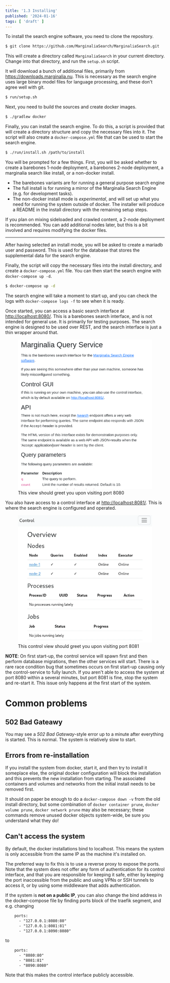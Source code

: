 ```yaml
---
title: '1.3 Installing'
published: '2024-01-16'
tags: [ 'draft' ]
---
```



To install the search engine software, you need to clone the repository.

```bash
$ git clone https://github.com/MarginaliaSearch/MarginaliaSearch.git
```

This will create a directory called `MarginaliaSearch` in your current directory.  Change into that directory, and run the `setup.sh` script.  

It will download a bunch of additional files, primarily from https://downloads.marginalia.nu.   This is necessary as the search engine uses large binary model files for language processing, and these don't agree well with git.

```bash
$ run/setup.sh
```

Next, you need to build the sources and create docker images. 

```bash
$ ./gradlew docker
```

Finally, you can install the search engine.  To do this, a script is provided that will create a directory structure and copy the necessary files into it.  The script will also create a `docker-compose.yml` file that can be used to start the search engine.

```bash
$ ./run/install.sh /path/to/install
```

You will be prompted for a few things.  First, you will be asked whether to create a barebones 1-node deployment, a barebones 2-node deployment, a marginalia search like install, or a non-docker install. 

* The barebones variants are for running a general purpose search engine
* The full install is for running a mirror of the Marginalia Search Engine (e.g. for development tasks). 
* The non-docker install mode is *experimental*, and will set up what you need for running the system outside of docker.  The installer will produce a README in the install directory with the remaining setup steps.

If you plan on mixing sideloaded and crawled content, a 2-node deployment is recommended.  You can add additional nodes later, but this is a bit involved and requires modifying the docker files.

---

After having selected an install mode, you will be asked to create a mariadb user and password.  This is used for the database that stores the supplemental data for the search engine.

Finally, the script will copy the necessary files into the install directory, and create a `docker-compose.yml` file.  You can then start the search engine with `docker-compose up -d`.

```bash
$ docker-compose up -d
```

The search engine will take a moment to start up, and you can check the logs with `docker-compose logs -f` to see when it is ready.

Once started, you can access a basic search interface at [http://localhost:8080/](http://localhost:8080/).  This is a barebones search interface, and is not intended for general use.  It is primarily for testing purposes.  The search engine is designed to be used over REST, and the search interface is just a thin wrapper around that.  

<figure>
    <img src="./qs.png">
    <figcaption>This view should greet you upon visiting port 8080</figcaption>
</figure>

You also have access to a control interface at [http://localhost:8081/](http://localhost:8081/).  This is where the search engine is configured and operated. 

<figure>
    <img src="./control-view.webp">
    <figcaption>This control view should greet you upon visiting port 8081</figcaption>
</figure>

**NOTE**:  On first start-up, the control service will spawn first and then perform database migrations, then the other services will start.  There is a rare race condition bug that sometimes occurs on first start-up causing only the control-service to fully launch.  If you aren't able to access the system at port 8080 within a several minutes, but port 8081 is fine, stop the system and re-start it.  This issue only happens at the first start of the system.


# Common problems

## 502 Bad Gateawy

You may see a *502 Bad Gateway*-style error up to a minute after everything is started.  This is normal. The system is relatively slow to start.  

## Errors from re-installation

If you install the system from docker, start it, and then try to install it someplace else, the original docker configuration will block the installation and this prevents the new installation from starting.  The associated containers and volumes and networks from the initial install needs to be removed first.

It should on paper be enough to do a `docker-compose down -v` from the old install directory, but some combination of `docker container prune`, `docker volume prune`, `docker network prune` may also be necessary;  these commands remove unused docker objects system-wide, be sure you understand what they do!

## Can't access the system

By default, the docker installations bind to localhost.  This means the system is only accessible from the same IP as the machine it's installed on.  

The preferred way to fix this is to use a reverse proxy to expose the ports.  Note that the system does not offer any form of authentication for its control interface, and that you are responsible for keeping it safe, either by keeping the port inaccessible from the public and using VPNs or SSH tunnels to access it, or by using some middleware that adds authentication.

If the system is **not on a public IP**, you can also change the bind address in the docker-compose file by finding ports block of the traefik segment, and e.g. changing

```
    ports:
      - "127.0.0.1:8080:80"
      - "127.0.0.1:8081:81"
      - "127.0.0.1:8090:8080"
```

to

```
    ports:
      - "8080:80"
      - "8081:81"
      - "8090:8080"
```

Note that this makes the control interface publicly accessible.
